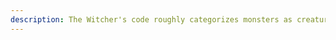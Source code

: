 ```yaml
---
description: The Witcher's code roughly categorizes monsters as creatures of no sentience who are deemed a threat to human society. Because of that, a monster slayer has to attempt to reason with an opposing creature that bears any form of intelligence before he attempts to remove it. It's not unheard of a Witcher resolving issues with aggressive creatures by reasoning with them, nor is it rare for them to engage in mortal combat with entities that exhibited advanced intelligence simply because the parties in question where malicious and threatened human lives.
---
```

